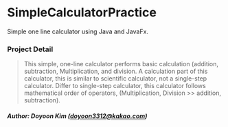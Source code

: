 # SimpleCalculatorPractice
Simple one line calculator using Java and JavaFx. 

### Project Detail
> This simple, one-line calculator performs basic calculation (addition, subtraction, Multiplication, and division. A calculation part of this calculator,
> this is similar to scientific calculator, not a single-step calculator. Differ to single-step calculator, this calculator follows mathematical order of operators,
> (Multiplication, Division >> addition, subtraction).


##### Author: Doyoon Kim (doyoon3312@kakao.com)

